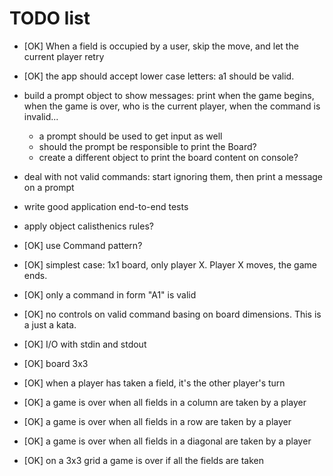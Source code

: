 # TODO list

* [OK] When a field is occupied by a user, skip the move, and let the current player retry

* [OK] the app should accept lower case letters: a1 should be valid.

* build a prompt object to show messages: print when the game begins, when the game is over, who is the current player, when the command is invalid...

  * a prompt should be used to get input as well
  * should the prompt be responsible to print the Board?
  * create a different object to print the board content on console?

* deal with not valid commands: start ignoring them, then print a message on a prompt

* write good application end-to-end tests

* apply object calisthenics rules?

* [OK] use Command pattern?

* [OK] simplest case: 1x1 board, only player X. Player X moves, the game ends.

* [OK] only a command in form "A1" is valid

* [OK] no controls on valid command basing on board dimensions. This is a just a kata.

* [OK] I/O with stdin and stdout

* [OK] board 3x3

* [OK] when a player has taken a field, it's the other player's turn 

* [OK] a game is over when all fields in a column are taken by a player

* [OK] a game is over when all fields in a row are taken by a player

* [OK] a game is over when all fields in a diagonal are taken by a player

* [OK] on a 3x3 grid a game is over if all the fields are taken